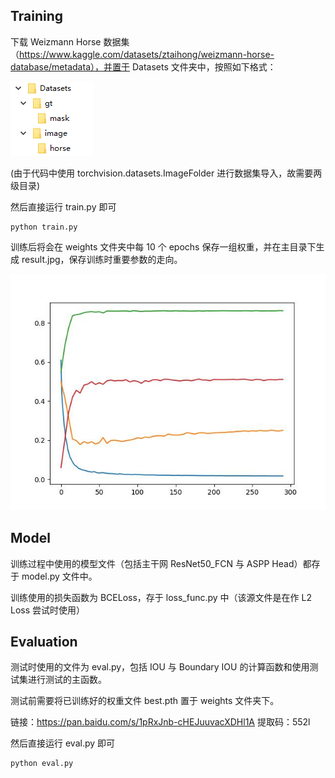 ## Training

下载 Weizmann Horse 数据集（https://www.kaggle.com/datasets/ztaihong/weizmann-horse-database/metadata），并置于 Datasets 文件夹中，按照如下格式：

![image-20220818163454760](./format.png)

(由于代码中使用 torchvision.datasets.ImageFolder 进行数据集导入，故需要两级目录)

然后直接运行 train.py 即可

```
python train.py
```

训练后将会在 weights 文件夹中每 10 个 epochs 保存一组权重，并在主目录下生成 result.jpg，保存训练时重要参数的走向。

<img src=".\result.jpg" alt="result" style="zoom:80%;" />

## Model

训练过程中使用的模型文件（包括主干网 ResNet50_FCN 与 ASPP Head）都存于 model.py 文件中。

训练使用的损失函数为 BCELoss，存于 loss_func.py 中（该源文件是在作 L2 Loss 尝试时使用）



## Evaluation

测试时使用的文件为 eval.py，包括 IOU 与 Boundary IOU 的计算函数和使用测试集进行测试的主函数。

测试前需要将已训练好的权重文件 best.pth 置于 weights 文件夹下。

链接：https://pan.baidu.com/s/1pRxJnb-cHEJuuvacXDHl1A 
提取码：552l

然后直接运行 eval.py 即可

```
python eval.py
```